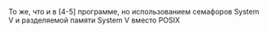 То же, что и в [4-5] программе, но использованием семафоров System V и разделяемой памяти System V вместо POSIX
